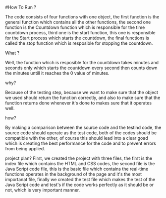 #How To Run ? 

The code consists of four functions with one object, the first function is the general function which contains all the other functions, the second one function is the Countdown function which is responsible for the time countdown process, third one is the start function, this one is responsible for the Start process which starts the countdown, the final functions is called the stop function which is resposible for stopping the countdown.


What ?

Well, the function which is resposible for the countdown takes minutes and seconds only which starts the countdown every second then counts down the minutes untill it reaches the 0 value of minutes.


why?

Because of the testing step, because we want to make sure that the object we used should return the function correctly, and also to make sure that the function returns done whenever it's done to makes sure that it operates well.


how?

By making a comparison between the source code and the testind code, the source code should operate as the test code, both of the codes should be compatible with the other, of course this should lead into a clear goad which is creating the best performance for the code and to prevent errors from being applied.



project plan?
First, we created the project with three files, the first is the index file which contains the HTML and CSS codes, the second file is the Java Script code file, this is the basic file which contains the real-time functions operates in the background of the page and it's the most importanat file, finally we created the test file which makes the test of the Java Script code and test's if the code works perfectly as it should be or not, which is very important manner.
